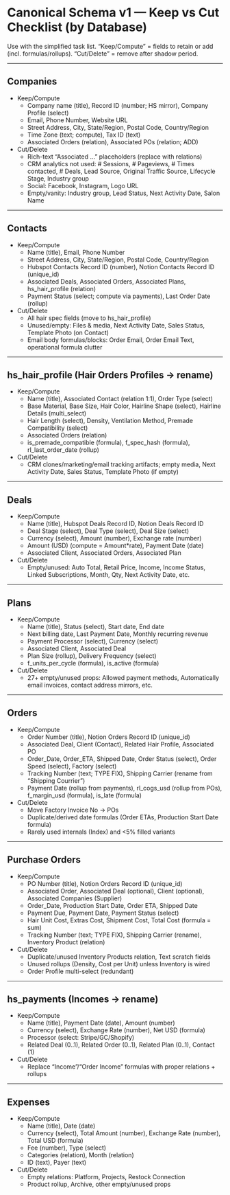 # Canonical Schema v1 — Keep vs Cut Checklist (by Database)

Use with the simplified task list. “Keep/Compute” = fields to retain or add (incl. formulas/rollups). “Cut/Delete” = remove after shadow period.

---

## Companies
- Keep/Compute
  - Company name (title), Record ID (number; HS mirror), Company Profile (select)
  - Email, Phone Number, Website URL
  - Street Address, City, State/Region, Postal Code, Country/Region
  - Time Zone (text; compute), Tax ID (text)
  - Associated Orders (relation), Associated POs (relation; ADD)
- Cut/Delete
  - Rich-text “Associated …” placeholders (replace with relations)
  - CRM analytics not used: # Sessions, # Pageviews, # Times contacted, # Deals, Lead Source, Original Traffic Source, Lifecycle Stage, Industry group
  - Social: Facebook, Instagram, Logo URL
  - Empty/vanity: Industry group, Lead Status, Next Activity Date, Salon Name

---

## Contacts
- Keep/Compute
  - Name (title), Email, Phone Number
  - Street Address, City, State/Region, Postal Code, Country/Region
  - Hubspot Contacts Record ID (number), Notion Contacts Record ID (unique_id)
  - Associated Deals, Associated Orders, Associated Plans, hs_hair_profile (relation)
  - Payment Status (select; compute via payments), Last Order Date (rollup)
- Cut/Delete
  - All hair spec fields (move to hs_hair_profile)
  - Unused/empty: Files & media, Next Activity Date, Sales Status, Template Photo (on Contact)
  - Email body formulas/blocks: Order Email, Order Email Text, operational formula clutter

---

## hs_hair_profile (Hair Orders Profiles → rename)
- Keep/Compute
  - Name (title), Associated Contact (relation 1:1), Order Type (select)
  - Base Material, Base Size, Hair Color, Hairline Shape (select), Hairline Details (multi_select)
  - Hair Length (select), Density, Ventilation Method, Premade Compatibility (select)
  - Associated Orders (relation)
  - is_premade_compatible (formula), f_spec_hash (formula), rl_last_order_date (rollup)
- Cut/Delete
  - CRM clones/marketing/email tracking artifacts; empty media, Next Activity Date, Sales Status, Template Photo (if empty)

---

## Deals
- Keep/Compute
  - Name (title), Hubspot Deals Record ID, Notion Deals Record ID
  - Deal Stage (select), Deal Type (select), Deal Size (select)
  - Currency (select), Amount (number), Exchange rate (number)
  - Amount (USD) (compute = Amount*rate), Payment Date (date)
  - Associated Client, Associated Orders, Associated Plan
- Cut/Delete
  - Empty/unused: Auto Total, Retail Price, Income, Income Status, Linked Subscriptions, Month, Qty, Next Activity Date, etc.

---

## Plans
- Keep/Compute
  - Name (title), Status (select), Start date, End date
  - Next billing date, Last Payment Date, Monthly recurring revenue
  - Payment Processor (select), Currency (select)
  - Associated Client, Associated Deal
  - Plan Size (rollup), Delivery Frequency (select)
  - f_units_per_cycle (formula), is_active (formula)
- Cut/Delete
  - 27+ empty/unused props: Allowed payment methods, Automatically email invoices, contact address mirrors, etc.

---

## Orders
- Keep/Compute
  - Order Number (title), Notion Orders Record ID (unique_id)
  - Associated Deal, Client (Contact), Related Hair Profile, Associated PO
  - Order_Date, Order_ETA, Shipped Date, Order Status (select), Order Speed (select), Factory (select)
  - Tracking Number (text; TYPE FIX), Shipping Carrier (rename from “Shipping Courrier”)
  - Payment Date (rollup from payments), rl_cogs_usd (rollup from POs), f_margin_usd (formula), is_late (formula)
- Cut/Delete
  - Move Factory Invoice No → POs
  - Duplicate/derived date formulas (Order ETAs, Production Start Date formula)
  - Rarely used internals (Index) and <5% filled variants

---

## Purchase Orders
- Keep/Compute
  - PO Number (title), Notion Orders Record ID (unique_id)
  - Associated Order, Associated Deal (optional), Client (optional), Associated Companies (Supplier)
  - Order_Date, Production Start Date, Order ETA, Shipped Date
  - Payment Due, Payment Date, Payment Status (select)
  - Hair Unit Cost, Extras Cost, Shipment Cost, Total Cost (formula = sum)
  - Tracking Number (text; TYPE FIX), Shipping Carrier (rename), Inventory Product (relation)
- Cut/Delete
  - Duplicate/unused Inventory Products relation, Text scratch fields
  - Unused rollups (Density, Cost per Unit) unless Inventory is wired
  - Order Profile multi-select (redundant)

---

## hs_payments (Incomes → rename)
- Keep/Compute
  - Name (title), Payment Date (date), Amount (number)
  - Currency (select), Exchange Rate (number), Net USD (formula)
  - Processor (select: Stripe/GC/Shopify)
  - Related Deal (0..1), Related Order (0..1), Related Plan (0..1), Contact (1)
- Cut/Delete
  - Replace “Income”/“Order Income” formulas with proper relations + rollups

---

## Expenses
- Keep/Compute
  - Name (title), Date (date)
  - Currency (select), Total Amount (number), Exchange Rate (number), Total USD (formula)
  - Fee (number), Type (select)
  - Categories (relation), Month (relation)
  - ID (text), Payer (text)
- Cut/Delete
  - Empty relations: Platform, Projects, Restock Connection
  - Product rollup, Archive, other empty/unused props
